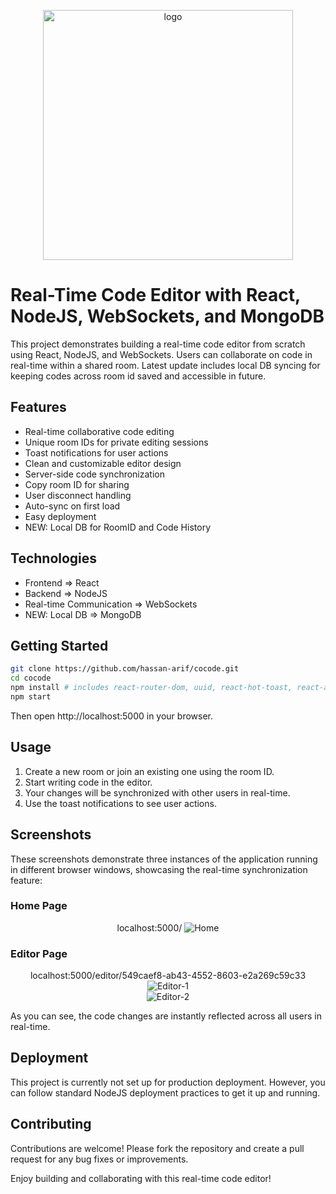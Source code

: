 <p align='center'>
  <img src='public/CoCode.png' alt='logo' width='400px'/>
</p>

# Real-Time Code Editor with React, NodeJS, WebSockets, and MongoDB

This project demonstrates building a real-time code editor from scratch using React, NodeJS, and WebSockets. Users can collaborate on code in real-time within a shared room. Latest update includes local DB syncing for keeping codes across room id saved and accessible in future.

## Features
- Real-time collaborative code editing
- Unique room IDs for private editing sessions
- Toast notifications for user actions
- Clean and customizable editor design
- Server-side code synchronization
- Copy room ID for sharing
- User disconnect handling
- Auto-sync on first load
- Easy deployment
- NEW: Local DB for RoomID and Code History

## Technologies
- Frontend => React
- Backend => NodeJS
- Real-time Communication => WebSockets
- NEW: Local DB => MongoDB

## Getting Started
```bash
git clone https://github.com/hassan-arif/cocode.git
cd cocode
npm install # includes react-router-dom, uuid, react-hot-toast, react-avatar, codemirror, express, socket.io, socket.io-client, mongodb mongoose
npm start
```
Then open http://localhost:5000 in your browser.

## Usage
1. Create a new room or join an existing one using the room ID.
2. Start writing code in the editor.
3. Your changes will be synchronized with other users in real-time.
4. Use the toast notifications to see user actions.

## Screenshots
These screenshots demonstrate three instances of the application running in different browser windows, showcasing the real-time synchronization feature:

### Home Page
<p align='center'>localhost:5000/
  <img src='screenshots/home.png' alt='Home'/>
</p>

### Editor Page
<p align='center'>localhost:5000/editor/549caef8-ab43-4552-8603-e2a269c59c33
  <img src='screenshots/editor-1.png' alt='Editor-1'/>
  <br/>
  <img src='screenshots/editor-2.png' alt='Editor-2'/>
</p>

As you can see, the code changes are instantly reflected across all users in real-time.

## Deployment
This project is currently not set up for production deployment. However, you can follow standard NodeJS deployment practices to get it up and running.

## Contributing
Contributions are welcome! Please fork the repository and create a pull request for any bug fixes or improvements.

Enjoy building and collaborating with this real-time code editor!
